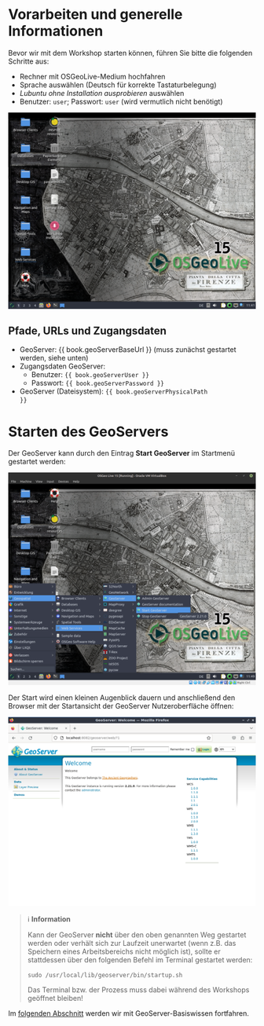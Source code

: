 # Vorarbeiten und generelle Informationen

Bevor wir mit dem Workshop starten können, führen Sie bitte die folgenden Schritte
aus:

* Rechner mit OSGeoLive-Medium hochfahren
* Sprache auswählen (Deutsch für korrekte Tastaturbelegung)
* *Lubuntu ohne Installation ausprobieren* auswählen
* Benutzer: `user`; Passwort: `user` (wird vermutlich nicht benötigt)

![Die Startansicht der OSGeo Live {{ book.osGeoLiveVersion }} auf Ihrem Rechner.](../assets/startview.png)

## Pfade, URLs und Zugangsdaten

* GeoServer: {{ book.geoServerBaseUrl }} (muss zunächst gestartet werden, siehe unten)
* Zugangsdaten GeoServer:
  * Benutzer: <code>{{ book.geoServerUser }}</code>
  * Passwort: <code>{{ book.geoServerPassword }}</code>
* GeoServer (Dateisystem): <code>{{ book.geoServerPhysicalPath }}</code>

# Starten des GeoServers

Der GeoServer kann durch den Eintrag **Start GeoServer** im Startmenü gestartet werden:

![GeoServer starten.](../assets/start_geoserver.png)

Der Start wird einen kleinen Augenblick dauern und anschließend den Browser mit der Startansicht
der GeoServer Nutzeroberfläche öffnen:

![GeoServer-Weboberfläche nach erfolgreichem Start](../assets/geoserver_gui.png)

> ℹ️ **Information**
>
> Kann der GeoServer **nicht** über den oben genannten Weg gestartet werden oder verhält sich zur Laufzeit unerwartet
> (wenn z.B. das Speichern eines Arbeitsbereichs nicht möglich ist), sollte er stattdessen über den
> folgenden Befehl im Terminal gestartet werden:
> ```
> sudo /usr/local/lib/geoserver/bin/startup.sh
> ```
> Das Terminal bzw. der Prozess muss dabei während des Workshops geöffnet bleiben!

Im [folgenden Abschnitt](../basics/README.md) werden wir mit GeoServer-Basiswissen fortfahren.
